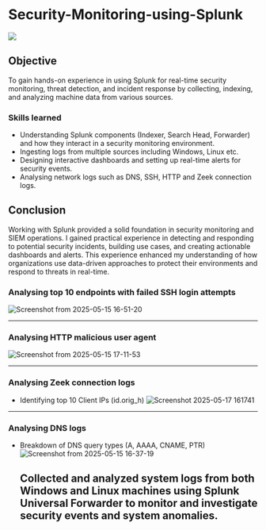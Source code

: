 # Security-Monitoring-using-Splunk
<div>
<img src="https://img.shields.io/badge/-Splunk-000000?&style=for-the-badge&logo=Splunk&logoColor=white" />
    </div>


## Objective

To gain hands-on experience in using Splunk for real-time security monitoring, threat detection, and incident response by collecting, indexing, and analyzing machine data from various sources.

### Skills learned
- Understanding Splunk components (Indexer, Search Head, Forwarder) and how they interact in a security monitoring environment.
- Ingesting logs from multiple sources including Windows, Linux etc. 
- Designing interactive dashboards and setting up real-time alerts for security events.
- Analysing network logs such as DNS, SSH, HTTP and Zeek connection logs.

## Conclusion

Working with Splunk provided a solid foundation in security monitoring and SIEM operations. I gained practical experience in detecting and responding to potential security incidents, building use cases, and creating actionable dashboards and alerts. This experience enhanced my understanding of how organizations use data-driven approaches to protect their environments and respond to threats in real-time.


### Analysing top 10 endpoints with failed SSH login attempts
![Screenshot from 2025-05-15 16-51-20](https://github.com/user-attachments/assets/2c0d67c2-72fc-4816-9f7a-9c3d3cb6b321)

--------------------------------------------------------------------------------------------------------------------------------

### Analysing HTTP malicious user agent
![Screenshot from 2025-05-15 17-11-53](https://github.com/user-attachments/assets/6a8f0980-0f40-4626-854d-b0226d8b61c3)

--------------------------------------------------------------------------------------------------------------------------------

### Analysing Zeek connection logs
- Identifying top 10 Client IPs (id.orig_h)
  ![Screenshot 2025-05-17 161741](https://github.com/user-attachments/assets/5ac1893a-51b6-4f4a-aede-82b9250172c5)

--------------------------------------------------------------------------------------------------------------------------------

### Analysing DNS logs
- Breakdown of DNS query types (A, AAAA, CNAME, PTR)
  ![Screenshot from 2025-05-15 16-37-19](https://github.com/user-attachments/assets/3bfb2f33-7dae-41a6-a1d5-a2026a1c31f8)

  ## Collected and analyzed system logs from both Windows and Linux machines using Splunk Universal Forwarder to monitor and investigate security events and system anomalies.


